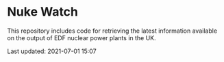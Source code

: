 # Nuke Watch

This repository includes code for retrieving the latest information available on the output of EDF nuclear power plants in the UK.

Last updated: 2021-07-01 15:07
